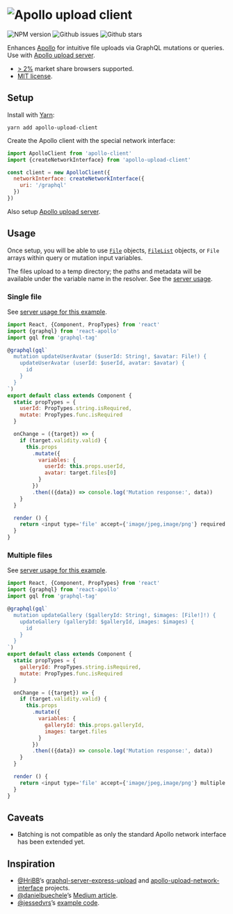 # ![Apollo upload client](https://cdn.rawgit.com/jaydenseric/apollo-upload-client/v2.0.0/apollo-upload-logo.svg)

![NPM version](https://img.shields.io/npm/v/apollo-upload-client.svg?style=flat-square) ![Github issues](https://img.shields.io/github/issues/jaydenseric/apollo-upload-client.svg?style=flat-square) ![Github stars](https://img.shields.io/github/stars/jaydenseric/apollo-upload-client.svg?style=flat-square)

Enhances [Apollo](http://apollodata.com) for intuitive file uploads via GraphQL mutations or queries. Use with [Apollo upload server](https://github.com/jaydenseric/apollo-upload-server).

- [> 2%](http://browserl.ist/?q=%3E+2%25) market share browsers supported.
- [MIT license](https://en.wikipedia.org/wiki/MIT_License).

## Setup

Install with [Yarn](https://yarnpkg.com):

```
yarn add apollo-upload-client
```

Create the Apollo client with the special network interface:

```js
import ApolloClient from 'apollo-client'
import {createNetworkInterface} from 'apollo-upload-client'

const client = new ApolloClient({
  networkInterface: createNetworkInterface({
    uri: '/graphql'
  })
})
```

Also setup [Apollo upload server](https://github.com/jaydenseric/apollo-upload-server).

## Usage

Once setup, you will be able to use [`File`](https://developer.mozilla.org/en/docs/Web/API/File) objects, [`FileList`](https://developer.mozilla.org/en/docs/Web/API/FileList) objects, or `File` arrays within query or mutation input variables.

The files upload to a temp directory; the paths and metadata will be available under the variable name in the resolver. See the [server usage](https://github.com/jaydenseric/apollo-upload-server#usage).

### Single file

See [server usage for this example](https://github.com/jaydenseric/apollo-upload-server#single-file).

```js
import React, {Component, PropTypes} from 'react'
import {graphql} from 'react-apollo'
import gql from 'graphql-tag'

@graphql(gql`
  mutation updateUserAvatar ($userId: String!, $avatar: File!) {
    updateUserAvatar (userId: $userId, avatar: $avatar) {
      id
    }
  }
`)
export default class extends Component {
  static propTypes = {
    userId: PropTypes.string.isRequired,
    mutate: PropTypes.func.isRequired
  }

  onChange = ({target}) => {
    if (target.validity.valid) {
      this.props
        .mutate({
          variables: {
            userId: this.props.userId,
            avatar: target.files[0]
          }
        })
        .then(({data}) => console.log('Mutation response:', data))
    }
  }

  render () {
    return <input type='file' accept={'image/jpeg,image/png'} required onChange={this.onChange} />
  }
}
```

### Multiple files

See [server usage for this example](https://github.com/jaydenseric/apollo-upload-server#multiple-files).

```js
import React, {Component, PropTypes} from 'react'
import {graphql} from 'react-apollo'
import gql from 'graphql-tag'

@graphql(gql`
  mutation updateGallery ($galleryId: String!, $images: [File!]!) {
    updateGallery (galleryId: $galleryId, images: $images) {
      id
    }
  }
`)
export default class extends Component {
  static propTypes = {
    galleryId: PropTypes.string.isRequired,
    mutate: PropTypes.func.isRequired
  }

  onChange = ({target}) => {
    if (target.validity.valid) {
      this.props
        .mutate({
          variables: {
            galleryId: this.props.galleryId,
            images: target.files
          }
        })
        .then(({data}) => console.log('Mutation response:', data))
    }
  }

  render () {
    return <input type='file' accept={'image/jpeg,image/png'} multiple required onChange={this.onChange} />
  }
}
```

## Caveats

- Batching is not compatible as only the standard Apollo network interface has been extended yet.

## Inspiration

- [@HriBB](https://github.com/HriBB)’s [graphql-server-express-upload](https://github.com/HriBB/graphql-server-express-upload) and [apollo-upload-network-interface](https://github.com/HriBB/apollo-upload-network-interface) projects.
- [@danielbuechele](https://github.com/danielbuechele)’s [Medium article](https://medium.com/@danielbuechele/file-uploads-with-graphql-and-apollo-5502bbf3941e).
- [@jessedvrs](https://github.com/jessedvrs)’s [example code](https://github.com/HriBB/apollo-upload-network-interface/issues/5#issuecomment-280018715).
